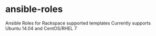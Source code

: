 # ansible-roles
Ansible Roles for Rackspace supported templates
Currently supports Ubuntu 14.04 and CentOS/RHEL 7
